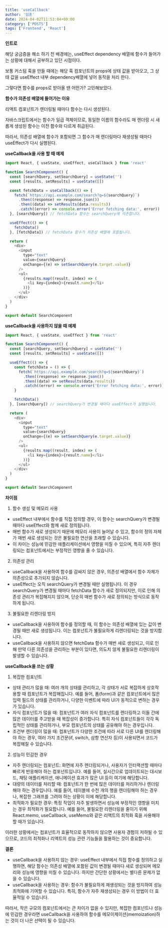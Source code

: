 ```yaml
---
title: 'useCallback'
author: '임훈'
date: 2024-04-02T11:53:04+09:00
category: ['POSTS']
tags: ['Frontend', 'React']
---
```


**인트로**

해당 궁금증을 해소 하기 전 배경에는, useEffect dependency 배열에 함수가 들어가는 상황에 대해서 공부하고 있던 시점이다.

보통 커스텀 훅을 만들 때에는 해당 훅 컴포넌트의 props에 상태 값을 받아오고, 그 상태 값을 useEffect 내부 dependency배열에 넣어 동작을 처리 한다.

그렇다면 함수를 props로 받아올 땐 어떤가? 고민해보았다.

**함수가 의존성 배열에 들어가는 이유**

리액트 컴포넌트가 렌더링될 때마다 함수는 다시 생성된다.

자바스크립트에서는 함수가 일급 객체이므로, 동일한 이름의 함수라도 매 렌더링 시 새롭게 생성된 함수는 이전 함수와 다르게 취급된다.

따라서, 의존성 배열에 함수가 포함되면 그 함수가 매 렌더링마다 재생성될 때마다 useEffect가 다시 실행된다.

**useCallback을 사용 할 때 예제**

```js
import React, { useState, useEffect, useCallback } from 'react'

function SearchComponent() {
  const [searchQuery, setSearchQuery] = useState('')
  const [results, setResults] = useState([])

  const fetchData = useCallback(() => {
    fetch(`https://api.example.com/search?q=${searchQuery}`)
      .then((response) => response.json())
      .then((data) => setResults(data.results))
      .catch((error) => console.error('Error fetching data:', error))
  }, [searchQuery]) // fetchData 함수는 searchQuery에 의존합니다.

  useEffect(() => {
    fetchData()
  }, [fetchData]) // fetchData 함수가 의존성 배열에 포함됩니다.

  return (
    <div>
      <input
        type="text"
        value={searchQuery}
        onChange={(e) => setSearchQuery(e.target.value)}
      />
      <ul>
        {results.map((result, index) => (
          <li key={index}>{result.name}</li>
        ))}
      </ul>
    </div>
  )
}

export default SearchComponent
```

**useCallback을 사용하지 않을 때 예제**

```js
import React, { useState, useEffect } from 'react'

function SearchComponent() {
  const [searchQuery, setSearchQuery] = useState('')
  const [results, setResults] = useState([])

  useEffect(() => {
    const fetchData = () => {
      fetch(`https://api.example.com/search?q=${searchQuery}`)
        .then((response) => response.json())
        .then((data) => setResults(data.results))
        .catch((error) => console.error('Error fetching data:', error))
    }

    fetchData()
  }, [searchQuery]) // searchQuery가 변경될 때마다 useEffect가 실행됩니다.

  return (
    <div>
      <input
        type="text"
        value={searchQuery}
        onChange={(e) => setSearchQuery(e.target.value)}
      />
      <ul>
        {results.map((result, index) => (
          <li key={index}>{result.name}</li>
        ))}
      </ul>
    </div>
  )
}

export default SearchComponent
```

**차이점**

1. 함수 생성 및 메모리 사용
- useEffect 내부에서 함수를 직접 정의할 경우, 이 함수는 searchQuery가 변경될 때마다 useEffect와 함께 새로 정의됩니다.
- 매번 함수가 새로 생성되기 때문에 메모리 사용이 늘어날 수 있고, 함수의 정의 자체가 매번 새로 생성되는 것은 불필요한 연산을 초래할 수 있습니다.
- 이 차이는 성능에 민감한 애플리케이션에서 영향을 미칠 수 있으며, 특히 자주 렌더링되는 컴포넌트에서는 부정적인 영향을 줄 수 있습니다.

2. 의존성 관리
- useCallback을 사용하여 함수를 감싸지 않은 경우, 의존성 배열에서 함수 자체가 의존성으로 추가되지 않습니다.
- useEffect는 오직 searchQuery가 변경될 때만 실행됩니다. 이 경우 searchQuery가 변경될 때마다 fetchData 함수가 새로 정의되지만, 이로 인해 의존성 관리가 복잡해지지 않으며, 단순히 매번 함수가 새로 정의되는 방식으로 동작하게 됩니다.

3. 불필요한 리렌더링 방지
- useCallback을 사용하여 함수를 정의할 때, 이 함수는 의존성 배열에 있는 값이 변경될 때만 새로 생성됩니다. 이는 컴포넌트가 불필요하게 리렌더링되는 것을 방지합니다.
- useCallback을 사용하지 않으면 fetchData 함수가 매번 새로 생성되고, 이로 인해 만약 다른 의존성을 관리하는 부분이 있다면, 의도치 않게 불필요한 리렌더링이 발생할 수 있습니다.

**useCallback을 쓰는 상황**

1. 복잡한 컴포넌트
- 상태 관리가 많을 때: 여러 개의 상태를 관리하고, 각 상태가 서로 복잡하게 상호작용할 때 컴포넌트가 복잡해집니다. 예를 들어, 폼(form)과 같은 컴포넌트에서 많은 입력 필드의 상태를 관리하거나, 다양한 이벤트에 따라 UI가 동적으로 변하는 경우가 있습니다.
- 자식 컴포넌트가 많을 때: 컴포넌트가 여러 자식 컴포넌트를 렌더링하고 이들 간에 많은 데이터를 주고받을 때 복잡성이 증가합니다. 특히 자식 컴포넌트들이 각각 독립적인 상태를 관리하거나, 부모 컴포넌트의 상태를 공유해야 하는 경우입니다.
- 조건부 렌더링이 많을 때: 컴포넌트가 다양한 조건에 따라 서로 다른 UI를 렌더링해야 하는 경우, 여러 가지 조건문(if, switch, 삼항 연산자 등)이 사용되면서 코드가 복잡해질 수 있습니다.

2. 성능이 민감한 경우
- 자주 렌더링되는 컴포넌트: 화면에 자주 렌더링되거나, 사용자가 인터랙션할 때마다 빠르게 반응해야 하는 컴포넌트입니다. 예를 들어, 실시간으로 업데이트되는 대시보드, 채팅 애플리케이션, 애니메이션 효과가 많은 UI 등이 여기에 해당합니다.
- 대량의 데이터를 처리할 때: 컴포넌트가 한 번에 많은 데이터를 처리하거나 렌더링해야 하는 경우입니다. 예를 들어, 테이블에 수천 개의 행을 렌더링해야 하는 경우나, 복잡한 그래프를 그려야 하는 상황이 이에 해당합니다.
- 최적화가 필요한 경우: 특정 작업이 자주 발생하면서 성능에 부정적인 영향을 미치는 경우 최적화가 필요합니다. 예를 들어, 불필요한 리렌더링을 줄이기 위해 React.memo, useCallback, useMemo와 같은 리액트의 최적화 훅을 사용해야 할 때가 있습니다.

이러한 상황에서는 컴포넌트가 효율적으로 동작하지 않으면 사용자 경험이 저하될 수 있으므로, 코드의 최적화나 리액트의 성능 관련 기능들을 활용하는 것이 중요합니다.

**결론**
- useCallback을 사용하지 않는 경우: useEffect 내부에서 직접 함수를 정의하고 실행하면, 해당 함수는 의존성 배열에 포함된 값이 변경될 때마다 새로 생성되며 메모리와 성능에 영향을 미칠 수 있습니다. 하지만 간단한 상황에서는 별다른 문제가 없을 수 있습니다.
- useCallback을 사용하는 경우: 함수가 불필요하게 재생성되는 것을 방지하여 성능 최적화에 기여할 수 있습니다. 특히, 함수가 자주 재생성되는 경우 이 방법이 더 효율적일 수 있습니다.

따라서, 작은 규모의 컴포넌트에서는 큰 차이가 없을 수 있지만, 복잡한 컴포넌트나 성능에 민감한 경우라면 useCallback을 사용하여 함수를 메모이제이션(memoization)하는 것이 더 나은 선택이 될 수 있습니다.
